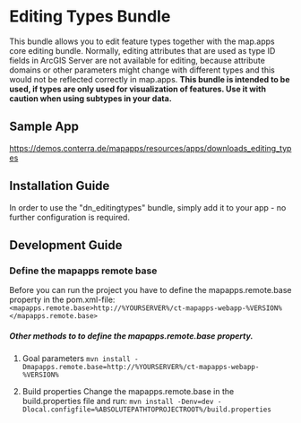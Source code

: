 # Editing Types Bundle
This bundle allows you to edit feature types together with the map.apps core editing bundle. Normally, editing attributes that are used as type ID fields in ArcGIS Server are not available for editing, because attribute domains or other parameters might change with different types and this would not be reflected correctly in map.apps. **This bundle is intended to be used, if types are only used for visualization of features. Use it with caution when using subtypes in your data.**

Sample App
------------------
https://demos.conterra.de/mapapps/resources/apps/downloads_editing_types

Installation Guide
------------------
In order to use the "dn_editingtypes" bundle, simply add it to your app - no further configuration is required.

Development Guide
------------------
### Define the mapapps remote base
Before you can run the project you have to define the mapapps.remote.base property in the pom.xml-file:
`<mapapps.remote.base>http://%YOURSERVER%/ct-mapapps-webapp-%VERSION%</mapapps.remote.base>`

##### Other methods to to define the mapapps.remote.base property.
1. Goal parameters
`mvn install -Dmapapps.remote.base=http://%YOURSERVER%/ct-mapapps-webapp-%VERSION%`

2. Build properties
Change the mapapps.remote.base in the build.properties file and run:
`mvn install -Denv=dev -Dlocal.configfile=%ABSOLUTEPATHTOPROJECTROOT%/build.properties`

